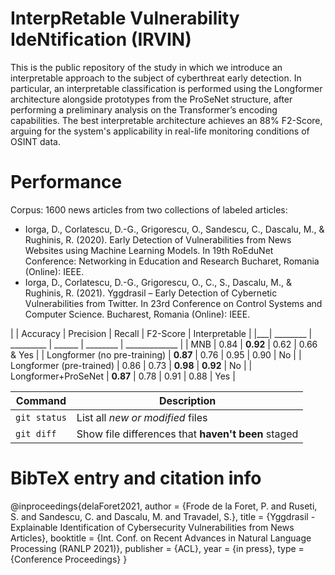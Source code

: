 # InterpRetable Vulnerability IdeNtification (IRVIN)

This is the public repository of the study in which we introduce an interpretable approach to the subject of cyberthreat early detection. In particular, an interpretable classification is performed using the Longformer architecture alongside prototypes from the ProSeNet structure, after performing a preliminary analysis on the Transformer’s encoding capabilities. The best interpretable architecture achieves an 88\% F2-Score, arguing for the system's applicability in real-life monitoring conditions of OSINT data.

# Performance

Corpus: 1600 news articles from two collections of labeled articles:
* Iorga, D., Corlatescu, D.-G., Grigorescu, O., Sandescu, C., Dascalu, M., & Rughinis, R. (2020). Early Detection of Vulnerabilities from News Websites using Machine Learning Models. In 19th RoEduNet Conference: Networking in Education and Research Bucharet, Romania (Online): IEEE.
* Iorga, D., Corlatescu, D.-G., Grigorescu, O., C., S., Dascalu, M., & Rughinis, R. (2021). Yggdrasil – Early Detection of Cybernetic Vulnerabilities from Twitter. In 23rd Conference on Control Systems and Computer Science. Bucharest, Romania (Online): IEEE.

|   | Accuracy | Precision | Recall | F2-Score | Interpretable |
|___| ________ | _________ | ______ | ________ | _____________ |
| MNB | 0.84 | **0.92** | 0.62 | 0.66 & Yes |
| Longformer (no pre-training) | **0.87** | 0.76 | 0.95 | 0.90 | No |
| Longformer (pre-trained) | 0.86 | 0.73 | **0.98** | **0.92** | No |
| Longformer+ProSeNet | **0.87** | 0.78 | 0.91 | 0.88 | Yes |

| Command | Description |
| --- | --- |
| `git status` | List all *new or modified* files |
| `git diff` | Show file differences that **haven't been** staged |

# BibTeX entry and citation info

@inproceedings{delaForet2021,
   author = {Frode de la Foret, P. and Ruseti, S. and Sandescu, C. and Dascalu, M. and Travadel, S.},
   title = {Yggdrasil - Explainable Identification of Cybersecurity Vulnerabilities from News Articles},
   booktitle = {Int. Conf. on Recent Advances in Natural Language Processing (RANLP 2021)},
   publisher = {ACL},
   year = {in press},
   type = {Conference Proceedings}
}
